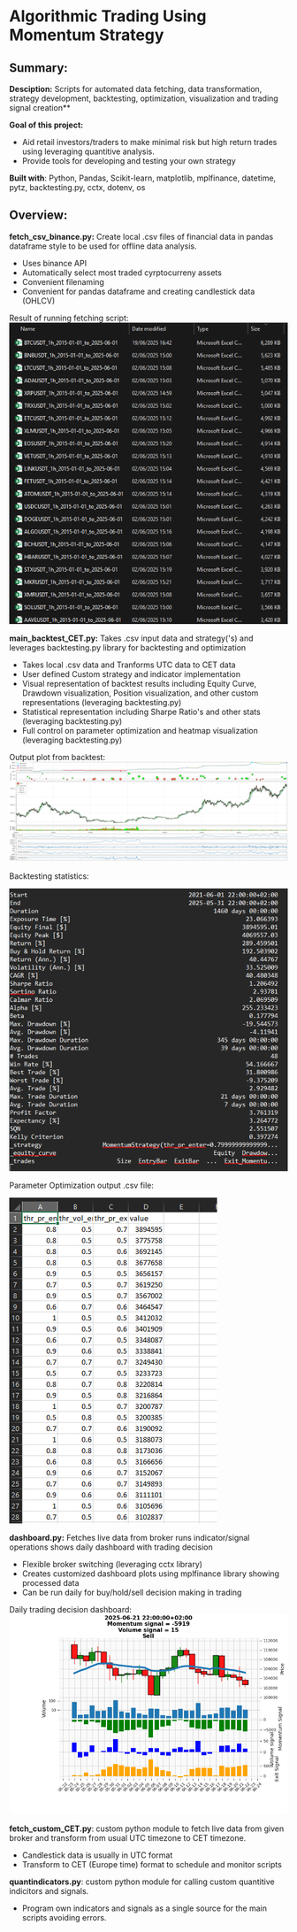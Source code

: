 # Algorithmic Trading Using Momentum Strategy
## Summary:
**Desciption:** Scripts for automated data fetching, data transformation, strategy development, backtesting, optimization, visualization and trading signal creation**

**Goal of this project:**
- Aid retail investors/traders to make minimal risk but high return trades using leveraging quantitive analysis.
- Provide tools for developing and testing your own strategy

**Built with**: Python, Pandas, Scikit-learn, matplotlib, mplfinance, datetime, pytz, backtesting.py, cctx, dotenv, os

## **Overview:**

**fetch_csv_binance.py:** Create local .csv files of financial data in pandas dataframe style to be used for offline data analysis.
- Uses binance API
- Automatically select most traded cyrptocurreny assets
- Convenient filenaming
- Convenient for pandas dataframe and creating candlestick data (OHLCV)

Result of running fetching script:  
![Alt text for your image](/images/fetching_result.png "Result of running fetching script")

**main_backtest_CET.py:** Takes .csv input data and strategy('s) and leverages backtesting.py library for backtesting and optimization
- Takes local .csv data and Tranforms UTC data to CET data
- User defined Custom strategy and indicator implementation
- Visual representation of backtest results including Equity Curve, Drawdown visualization, Position visualization, and other custom representations (leveraging backtesting.py)
- Statistical representation including Sharpe Ratio's and other stats (leveraging backtesting.py)
- Full control on parameter optimization and heatmap visualization (leveraging backtesting.py)

Output plot from backtest:
![Alt text for your image](/images/backtest_result.png "Backtesting plot")

Backtesting statistics:

![Alt text for your image](/images/backtest_stats.png "Backtesting statistics")

Parameter Optimization output .csv file:

![Alt text for your image](/images/optimization_parameters.png "Output df of optimal parameters")

**dashboard.py:** Fetches live data from broker runs indicator/signal operations shows daily dashboard with trading decision
- Flexible broker switching (leveraging cctx library)
- Creates customized dashboard plots using mplfinance library showing processed data
- Can be run daily for buy/hold/sell decision making in trading

Daily trading decision dashboard:
![Alt text for your image](/images/20250622_162508_Sell.png "Trading decision dashboard")
  
**fetch_custom_CET.py**: custom python module to fetch live data from given broker and transform from usual UTC timezone to CET timezone.
- Candlestick data is usually in UTC format
- Transform to CET (Europe time) format to schedule and monitor scripts
  
**quantindicators.py**: custom python module for calling custom quantitive indicitors and signals.
- Program own indicators and signals as a single source for the main scripts avoiding errors.


